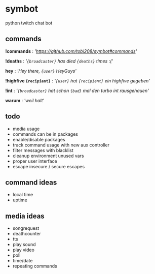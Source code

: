# symbot
python twitch chat bot

## commands
**!commands** : _'https://github.com/tobi208/symbot#commands'_

**!deaths** : _'`{broadcaster}` has died `{deaths}` times :('_

**hey** : _'Hey there, `{user}` HeyGuys'_

**!highfive `{recipient}`** : _'`{user}` hat `{recipient}` ein highfive gegeben'_

**!int** : _'`{broadcaster}` hat schon `{bad}` mal den turbo int rausgehauen'_

**warum** : _'weil halt'_

## todo
- media usage
- commands can be in packages
- enable/disable packages
- track command usage with new aux controller
- filter messages with blacklist
- cleanup environment unused vars
- proper user interface
- escape insecure / secure escapes

## command ideas
- local time
- uptime

## media ideas
- songrequest
- deathcounter
- tts
- play sound
- play video
- poll
- time/date
- repeating commands